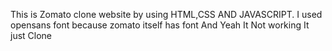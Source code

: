 This is Zomato clone website by using HTML,CSS AND JAVASCRIPT.
I used opensans font because zomato itself has font
And Yeah It Not working It just Clone
